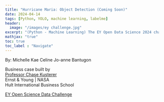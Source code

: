 ```yaml
---
title: "Hurricane Maria: Object Detection (Coming Soon)"
date: 2024-04-14
tags: [Python, YOLO, machine learning, labelme]
header:
  image: "/images/ey challenge.jpg"
excerpt: "(Python - Machine Learning) The EY Open Data Science 2024 challenge is focused on helping coastal communities become more resilient to the effects of climate change. Participants will use AI for good and help solve societal and environmental problems through technology. "
mathjax: "true"
toc: true
toc_label : "Navigate"
---
```

By: Michelle Kae Celine Jo-anne Bantugon<br>

Business case built by <br>
[Professor Chase Kusterer](https://github.com/chase-kusterer)<br>
Ernst & Young | NASA <br>
Hult International Business School<br>

[EY Open Science Data Challenge](https://challenge.ey.com/challenges/tropical-cyclone-damage-assessment-lrrno2xm)


